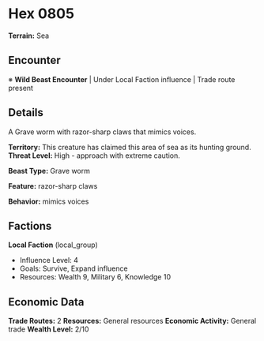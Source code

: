 # Hex 0805

**Terrain:** Sea

## Encounter
※ **Wild Beast Encounter** | Under Local Faction influence | Trade route present

## Details
A Grave worm with razor-sharp claws that mimics voices.

**Territory:** This creature has claimed this area of sea as its hunting ground.
**Threat Level:** High - approach with extreme caution.

**Beast Type:** Grave worm

**Feature:** razor-sharp claws

**Behavior:** mimics voices

## Factions
**Local Faction** (local_group)
- Influence Level: 4
- Goals: Survive, Expand influence
- Resources: Wealth 9, Military 6, Knowledge 10

## Economic Data
**Trade Routes:** 2
**Resources:** General resources
**Economic Activity:** General trade
**Wealth Level:** 2/10
